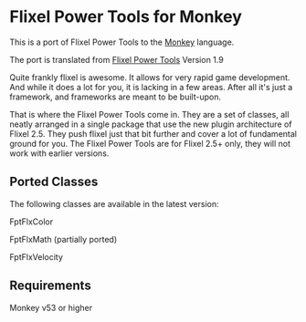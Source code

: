 Flixel Power Tools for Monkey
=================

This is a port of Flixel Power Tools to the [Monkey](http://www.monkeycoder.co.nz/) language.

The port is translated from [Flixel Power Tools](http://www.photonstorm.com/flixel-power-tools) Version 1.9 

Quite frankly flixel is awesome. It allows for very rapid game development. And while it does a lot for you, it is lacking in a few  areas. After all it's just a framework, and frameworks are meant to be built-upon.

That is where the Flixel Power Tools come in. They are a set of classes, all neatly arranged in a single package that use the new plugin architecture of Flixel 2.5. They push flixel just that bit further and cover a lot of fundamental ground for you. The Flixel Power Tools are for Flixel 2.5+ only, they will not work with earlier versions.

Ported Classes
------------
The following classes are available in the latest version:

FptFlxColor

FptFlxMath (partially ported)

FptFlxVelocity

Requirements
------------

Monkey v53 or higher

